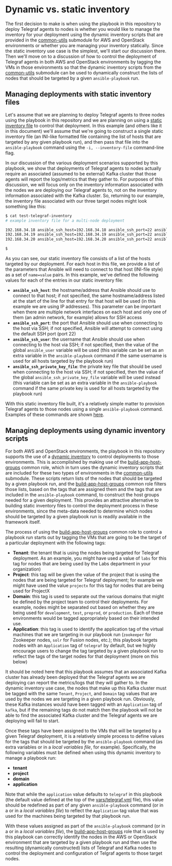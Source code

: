 # Dynamic vs. static inventory
The first decision to make is when using the playbook in this repository to deploy Telegraf agents to nodes is whether you would like to manage the inventory for your deployment using the dynamic inventory scripts that are provided in the [common-utils](../common-utils) submodule for AWS and OpenStack environments or whether you are managing your inventory statically. Since the static inventory use case is the simplest, we'll start our discussion there. Then we'll move on to a discussion of how to control the deployment of Telegraf agents in both AWS and OpenStack environments by tagging the VMs in those environments so that the dynamic inventory scripts from the [common-utils](../common-utils) submodule can be used to dynamically construct the lists of nodes that should be targeted by a given `ansible-playbook` run.

## Managing deployments with static inventory files
Let's assume that we are planning to deploy Telegraf agents to three nodes using the playbook in this repository and we are planning on using a [static inventory file](https://docs.ansible.com/ansible/intro_inventory.html) to control that deployment. In this example (and others like it in this document) we'll assume that we're going to construct a single static inventory file (an INI-like formatted file containing the list of hosts that are targeted by any given playbook run), and then pass that file into the `ansible-playbook` command using the `-i, --inventory-file` command-line flag.

In our discussion of the various deployment scenarios supported by this playbook, we show that deployments of Telegraf agents to nodes actually require an associated (assumed to be external) Kafka cluster that those agents will report the logs/metrics that they gather to. For purposes of this discussion, we will focus only on the inventory information associated with the nodes we are deploying our Telegraf agents to, not on the inventory information associated with the Kafka cluster. So, returning to our example, the inventory file associated with our three target nodes might look something like this:

```bash
$ cat test-telegraf-inventory
# example inventory file for a multi-node deployment

192.168.34.18 ansible_ssh_host=192.168.34.18 ansible_ssh_port=22 ansible_ssh_user='cloud-user' ansible_ssh_private_key_file='keys/zk_cluster_private_key'
192.168.34.19 ansible_ssh_host=192.168.34.19 ansible_ssh_port=22 ansible_ssh_user='cloud-user' ansible_ssh_private_key_file='keys/zk_cluster_private_key'
192.168.34.20 ansible_ssh_host=192.168.34.20 ansible_ssh_port=22 ansible_ssh_user='cloud-user' ansible_ssh_private_key_file='keys/zk_cluster_private_key'

$
```
As you can see, our static inventory file consists of a list of the hosts targeted by our deployment. For each host in this file, we provide a list of the parameters that Ansible will need to connect to that host (INI-file style) as a set of `name=value` pairs. In this example, we've defined the following values for each of the entries in our static inventory file:

* **`ansible_ssh_host`**: the hostname/address that Ansible should use to connect to that host; if not specified, the same hostname/address listed at the start of the line for that entry for that host will be used (in this example we are using IP addresses). This parameter can be important when there are multiple network interfaces on each host and only one of them (an admin network, for example) allows for SSH access
* **`ansible_ssh_port`**: the port that Ansible should use when connecting to the host via SSH; if not specified, Ansible will attempt to connect using the default SSH port (port 22)
* **`ansible_ssh_user`**: the username that Ansible should use when connecting to the host via SSH; if not specified, then the value of the global `ansible_user` variable will be used (this variable can be set as an extra variable in the `ansible-playbook` command if the same username is used for all hosts targeted by the playbook run)
* **`ansible_ssh_private_key_file`**: the private key file that should be used when connecting to the host via SSH; if not specified, then the value of the global `ansible_ssh_private_key_file` variable will be used instead (this variable can be set as an extra variable in the `ansible-playbook` command if the same private key is used for all hosts targeted by the playbook run)

With this static inventory file built, it's a relatively simple matter to provision Telegraf agents to those nodes using a single `ansible-playbook` command. Examples of these commands are shown [here](Deployment-Scenarios.md).

## Managing deployments using dynamic inventory scripts
For both AWS and OpenStack environments, the playbook in this repository supports the use of a [dynamic inventory](https://docs.ansible.com/ansible/intro_dynamic_inventory.html) to control deployments to those environments. This is accomplished by making use of the [build-app-host-groups](../common-roles/build-app-host-groups) common role, which in turn uses the dynamic inventory scripts that are included for these two types of environments in the [common-utils](../common-utils) submodule. These scripts return lists of the nodes that should be targeted by a given playbook run, and the [build-app-host-groups](../common-roles/build-app-host-groups) common role filters those lists, based on the tags that are assigned them and the tags that are included in the `ansible-playbook` command, to construct the host groups needed for a given deployment. This provides an attractive alternative to building static inventory files to control the deployment process in these environments, since the meta-data needed to determine which nodes should be targeted by a given playbook run is readily available in the framework itself.

The process of using the [build-app-host-groups](../common-roles/build-app-host-groups) common role to control a playbook run starts out by tagging the VMs that are going to be the target of a particular deployment with the following tags:

* **Tenant**: the tenant that is using the nodes being targeted for Telegraf deployment. As an example, you might have used a value of `labs` for this tag for nodes that are being used by the Labs department in your organization)
* **Project**: this tag will be given the value of the project that is using the nodes that are being targeted for Telegraf deployment; for example we might have used the value `projectx` for this tag for nodes that are being used for ProjectX
* **Domain**: this tag is used to separate out the various domains that might be defined by the project team to control their deployments. For example, nodes might be separated out based on whether they are being used for `development`, `test`, `preprod`, or `production`. Each of these environments would be tagged appropriately based on their intended use.
* **Application**: this tag is used to identify the application tag of the virtual machines that we are targeting in our playbook run (`zookeeper` for Zookeeper nodes, `solr` for Fusion nodes, etc.); this playbook targets nodes with an `Application` tag of `telegraf` by default, but we highly encourage users to change the tag targeted by a given playbook run to reflect the tags of the target nodes for that deployment (more on this below)

It should be noted here that this playbook assumes that an associated Kafka cluster has already been deployed that the Telegraf agents we are deploying can report the metrics/logs that they will gather to. In the dynamic inventory use case, the nodes that make up this Kafka cluster must be tagged with the same `Tenant`, `Project`, and `Domain` tag values that are used by the nodes we are targeting in a given playbook run. Obviously, these Kafka instances would have been tagged with an `Application` tag of `kafka`, but if the remaining tags do not match then the playbook will not be able to find the associated Kafka cluster and the Telegraf agents we are deploying will fail to start.

Once these tags have been assigned to the VMs that will be targeted by a given Telegraf deployment, it is a relatively simple process to define values for the tags that should be targeted by the `ansible-playbook` command (as extra variables or in a *local variables file*, for example). Specifically, the following variables must be defined when using this dynamic inventory to manage a playbook run:

* **tenant**
* **project**
* **domain**
* **application**

Note that while the `application` value defaults to `telegraf` in this playbook (the default value defined at the top of the [vars/telegraf.yml](../vars/telegraf.yml) file), this value should be redefined as part of any given `ansible-playbook` command (or in a or in a *local variables file*) to reflect the `Application` tag value that was used for the machines being targeted by that playbook run.

With these values assigned as part of the `ansible-playbook` command (or in a or in a *local variables file*), the [build-app-host-groups](../common-roles/build-app-host-groups) role that is used by this playbook can correctly identify the nodes in the AWS or OpenStack environment that are targeted by a given playbook run and then use the resulting (dynamically constructed) lists of Telegraf and Kafka nodes to control the deployment and configuration of Telgraf agents to those target nodes.
